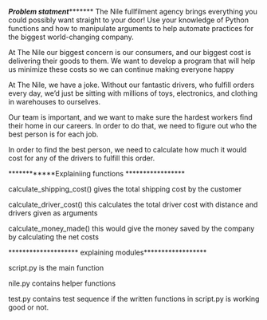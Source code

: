 ***********Problem statment******************
The Nile fullfilment agency brings everything you could possibly want straight to your door! Use your knowledge of Python functions and how to manipulate arguments to help automate practices for the biggest world-changing company.

At The Nile our biggest concern is our consumers, and our biggest cost is delivering their goods to them. We want to develop a program that will help us minimize these costs so we can continue making everyone happy

At The Nile, we have a joke. Without our fantastic drivers, who fulfill orders every day, we’d just be sitting with millions of toys, electronics, and clothing in warehouses to ourselves.

Our team is important, and we want to make sure the hardest workers find their home in our careers. In order to do that, we need to figure out who the best person is for each job.

In order to find the best person, we need to calculate how much it would cost for any of the drivers to fulfill this order.

************Explainiing functions *****************

calculate_shipping_cost() gives the total shipping cost by the customer

calculate_driver_cost() this calculates the total driver cost with distance and drivers given as arguments

calculate_money_made() this would give the money saved by the company by calculating the net costs

******************** explaining modules******************

script.py is the main function

nile.py contains helper functions

test.py contains test sequence if the written functions in script.py is working good or not.
